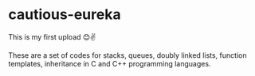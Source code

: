# cautious-eureka

This is my first upload 😊✌

These are a set of codes for stacks, queues, doubly linked lists, function templates, inheritance in C and C++ programming languages.
